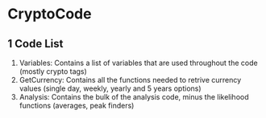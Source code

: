 # CryptoCode

## 1 Code List

  1)  Variables: Contains a list of variables that are used throughout the code (mostly crypto tags)
  2)  GetCurrency: Contains all the functions needed to retrive currency values (single day, weekly, yearly and 5 years options)
  3)  Analysis: Contains the bulk of the analysis code, minus the likelihood functions (averages, peak finders)